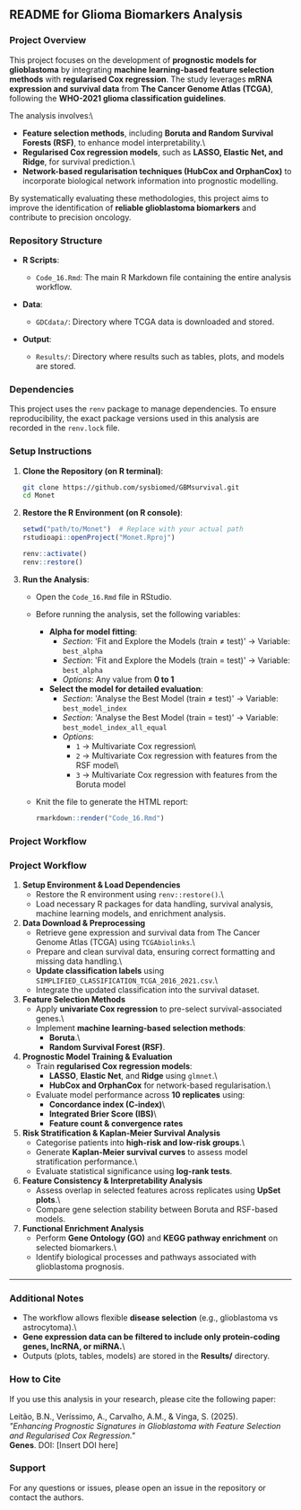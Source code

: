 ## README for Glioma Biomarkers Analysis

### Project Overview

This project focuses on the development of **prognostic models for glioblastoma** by integrating **machine learning-based feature selection methods** with **regularised Cox regression**. The study leverages **mRNA expression and survival data** from **The Cancer Genome Atlas (TCGA)**, following the **WHO-2021 glioma classification guidelines**.

The analysis involves:\
- **Feature selection methods**, including **Boruta and Random Survival Forests (RSF)**, to enhance model interpretability.\
- **Regularised Cox regression models**, such as **LASSO, Elastic Net, and Ridge**, for survival prediction.\
- **Network-based regularisation techniques (HubCox and OrphanCox)** to incorporate biological network information into prognostic modelling.

By systematically evaluating these methodologies, this project aims to improve the identification of **reliable glioblastoma biomarkers** and contribute to precision oncology.

### Repository Structure

-   **R Scripts**:

    -   `Code_16.Rmd`: The main R Markdown file containing the entire analysis workflow.


-   **Data**:

    -   `GDCdata/`: Directory where TCGA data is downloaded and stored.

-   **Output**:

    -   `Results/`: Directory where results such as tables, plots, and models are stored.

### Dependencies

This project uses the `renv` package to manage dependencies. To ensure reproducibility, the exact package versions used in this analysis are recorded in the `renv.lock` file.

### Setup Instructions

1.  **Clone the Repository (on R terminal)**:

    ``` bash
    git clone https://github.com/sysbiomed/GBMsurvival.git
    cd Monet
    ```

2.  **Restore the R Environment (on R console)**:

    ``` r
    setwd("path/to/Monet")  # Replace with your actual path
    rstudioapi::openProject("Monet.Rproj")
    
    renv::activate()
    renv::restore()
    
    ```

3.  **Run the Analysis**:

    -   Open the `Code_16.Rmd` file in RStudio.

    -   Before running the analysis, set the following variables:

        -   **Alpha for model fitting**:
            -   *Section*: 'Fit and Explore the Models (train ≠ test)' → Variable: `best_alpha`
            -   *Section*: 'Fit and Explore the Models (train = test)' → Variable: `best_alpha`
            -   *Options*: Any value from **0 to 1**
        -   **Select the model for detailed evaluation**:
            -   *Section*: 'Analyse the Best Model (train ≠ test)' → Variable: `best_model_index`
            -   *Section*: 'Analyse the Best Model (train = test)' → Variable: `best_model_index_all_equal`
            -   *Options*:
                -   `1` → Multivariate Cox regression\
                -   `2` → Multivariate Cox regression with features from the RSF model\
                -   `3` → Multivariate Cox regression with features from the Boruta model

    -   Knit the file to generate the HTML report:

        ``` r
        rmarkdown::render("Code_16.Rmd")
        ```

### Project Workflow

### **Project Workflow**

1.  **Setup Environment & Load Dependencies**
    -   Restore the R environment using `renv::restore()`.\
    -   Load necessary R packages for data handling, survival analysis, machine learning models, and enrichment analysis.
2.  **Data Download & Preprocessing**
    -   Retrieve gene expression and survival data from The Cancer Genome Atlas (TCGA) using `TCGAbiolinks`.\
    -   Prepare and clean survival data, ensuring correct formatting and missing data handling.\
    -   **Update classification labels** using `SIMPLIFIED_CLASSIFICATION_TCGA_2016_2021.csv`.\
    -   Integrate the updated classification into the survival dataset.
3.  **Feature Selection Methods**
    -   Apply **univariate Cox regression** to pre-select survival-associated genes.\
    -   Implement **machine learning-based selection methods**:
        -   **Boruta**.\
        -   **Random Survival Forest (RSF)**.
4.  **Prognostic Model Training & Evaluation**
    -   Train **regularised Cox regression models**:
        -   **LASSO**, **Elastic Net**, and **Ridge** using `glmnet`.\
        -   **HubCox and OrphanCox** for network-based regularisation.\
    -   Evaluate model performance across **10 replicates** using:
        -   **Concordance index (C-index)**\
        -   **Integrated Brier Score (IBS)**\
        -   **Feature count & convergence rates**
5.  **Risk Stratification & Kaplan-Meier Survival Analysis**
    -   Categorise patients into **high-risk and low-risk groups**.\
    -   Generate **Kaplan-Meier survival curves** to assess model stratification performance.\
    -   Evaluate statistical significance using **log-rank tests**.
6.  **Feature Consistency & Interpretability Analysis**
    -   Assess overlap in selected features across replicates using **UpSet plots**.\
    -   Compare gene selection stability between Boruta and RSF-based models.
7.  **Functional Enrichment Analysis**
    -   Perform **Gene Ontology (GO)** and **KEGG pathway enrichment** on selected biomarkers.\
    -   Identify biological processes and pathways associated with glioblastoma prognosis.

------------------------------------------------------------------------

### **Additional Notes**

-   The workflow allows flexible **disease selection** (e.g., glioblastoma vs astrocytoma).\
-   **Gene expression data can be filtered to include only protein-coding genes, lncRNA, or miRNA.**\
-   Outputs (plots, tables, models) are stored in the **Results/** directory.

### How to Cite

If you use this analysis in your research, please cite the following paper:

Leitão, B.N., Veríssimo, A., Carvalho, A.M., & Vinga, S. (2025).\
*"Enhancing Prognostic Signatures in Glioblastoma with Feature Selection and Regularised Cox Regression."*\
**Genes**. DOI: [Insert DOI here]

### Support

For any questions or issues, please open an issue in the repository or contact the authors.
